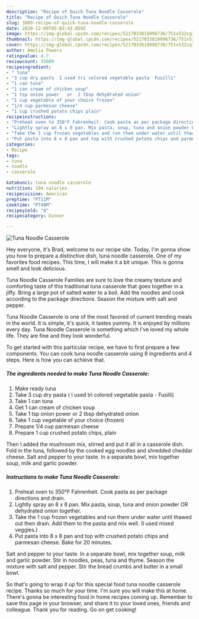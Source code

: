 ```yaml
---
description: "Recipe of Quick Tuna Noodle Casserole"
title: "Recipe of Quick Tuna Noodle Casserole"
slug: 3889-recipe-of-quick-tuna-noodle-casserole
date: 2020-12-09T05:03:43.059Z
image: https://img-global.cpcdn.com/recipes/5217033818996736/751x532cq70/tuna-noodle-casserole-recipe-main-photo.jpg
thumbnail: https://img-global.cpcdn.com/recipes/5217033818996736/751x532cq70/tuna-noodle-casserole-recipe-main-photo.jpg
cover: https://img-global.cpcdn.com/recipes/5217033818996736/751x532cq70/tuna-noodle-casserole-recipe-main-photo.jpg
author: Amelia Powers
ratingvalue: 4.7
reviewcount: 35609
recipeingredient:
- " tuna"
- "3 cup dry pasta  I used tri colored vegetable pasta  Fusilli"
- "1 can tuna"
- "1 can cream of chicken soup"
- "1 tsp onion power   or  2 tbsp dehydrated onion"
- "1 cup vegetable of your choice frozen"
- "1/4 cup parmesan cheese"
- "1 cup crushed potato chips plain"
recipeinstructions:
- "Preheat oven to 350°F Fahrenheit. Cook pasta as per package directions and drain."
- "Lightly spray an 8 x 8 pan. Mix pasta, soup, tuna and onion powder OR dehydrated onion together."
- "Take the 1 cup frozen vegetables and run them under water until thawed out then drain. Add them to the pasta and mix well. (I used mixed veggies.)"
- "Put pasta into 8 x 8 pan and top with crushed potato chips and parmesan cheese.  Bake for 20 minutes."
categories:
- Recipe
tags:
- tuna
- noodle
- casserole

katakunci: tuna noodle casserole 
nutrition: 194 calories
recipecuisine: American
preptime: "PT11M"
cooktime: "PT48M"
recipeyield: "4"
recipecategory: Dinner

---
```



![Tuna Noodle Casserole](https://img-global.cpcdn.com/recipes/5217033818996736/751x532cq70/tuna-noodle-casserole-recipe-main-photo.jpg)

Hey everyone, it's Brad, welcome to our recipe site. Today, I'm gonna show you how to prepare a distinctive dish, tuna noodle casserole. One of my favorites food recipes. This time, I will make it a bit unique. This is gonna smell and look delicious.

Tuna Noodle Casserole Families are sure to love the creamy texture and comforting taste of this traditional tuna casserole that goes together in a jiffy. Bring a large pot of salted water to a boil. Add the noodles and cook according to the package directions. Season the mixture with salt and pepper.

Tuna Noodle Casserole is one of the most favored of current trending meals in the world. It is simple, it's quick, it tastes yummy. It is enjoyed by millions every day. Tuna Noodle Casserole is something which I've loved my whole life. They are fine and they look wonderful.


To get started with this particular recipe, we have to first prepare a few components. You can cook tuna noodle casserole using 8 ingredients and 4 steps. Here is how you can achieve that.

<!--inarticleads1-->

##### The ingredients needed to make Tuna Noodle Casserole:

1. Make ready  tuna
1. Take 3 cup dry pasta ( I used tri colored vegetable pasta - Fusilli)
1. Take 1 can tuna
1. Get 1 can cream of chicken soup
1. Take 1 tsp onion power   or  2 tbsp dehydrated onion
1. Take 1 cup vegetable of your choice (frozen)
1. Prepare 1/4 cup parmesan cheese
1. Prepare 1 cup crushed potato chips, plain


Then I added the mushroom mix, stirred and put it all in a casserole dish. Fold in the tuna, followed by the cooked egg noodles and shredded cheddar cheese. Salt and pepper to your taste. In a separate bowl, mix together soup, milk and garlic powder. 

<!--inarticleads2-->

##### Instructions to make Tuna Noodle Casserole:

1. Preheat oven to 350°F Fahrenheit. Cook pasta as per package directions and drain.
1. Lightly spray an 8 x 8 pan. Mix pasta, soup, tuna and onion powder OR dehydrated onion together.
1. Take the 1 cup frozen vegetables and run them under water until thawed out then drain. Add them to the pasta and mix well. (I used mixed veggies.)
1. Put pasta into 8 x 8 pan and top with crushed potato chips and parmesan cheese.  Bake for 20 minutes.


Salt and pepper to your taste. In a separate bowl, mix together soup, milk and garlic powder. Stir in noodles, peas, tuna and thyme. Season the mixture with salt and pepper. Stir the bread crumbs and butter in a small bowl. 

So that's going to wrap it up for this special food tuna noodle casserole recipe. Thanks so much for your time. I'm sure you will make this at home. There's gonna be interesting food in home recipes coming up. Remember to save this page in your browser, and share it to your loved ones, friends and colleague. Thank you for reading. Go on get cooking!
